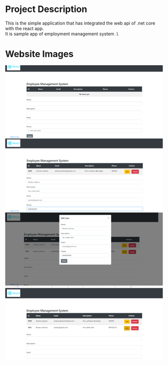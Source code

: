# Project Description
This is the simple application that has integrated the web api of .net core with the react app.\
It is sample app of employment management system .\



# Website Images
<img src="WebImages/Screenshot%20(151).png" /> 
<img src="WebImages/Screenshot%20(152).png" /> 
<img src="WebImages/Screenshot%20(153).png" />
<img src="WebImages/Screenshot%20(154).png"/> 
